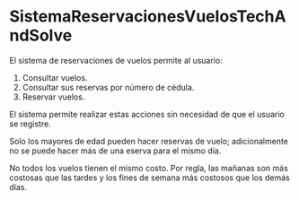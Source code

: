 # SistemaReservacionesVuelosTechAndSolve

El sistema de reservaciones de vuelos permite al usuario:

1. Consultar vuelos.
2. Consultar sus reservas por número de cédula.
3. Reservar vuelos.

El sistema permite realizar estas acciones sin necesidad de que el usuario se registre.

Solo los mayores de edad pueden hacer reservas de vuelo; adicionalmente no se puede hacer más de una eserva para el mismo día.

No todos los vuelos tienen el mismo costo. Por regla, las mañanas son más costosas que las tardes y los fines de semana más costosos que los demás días.